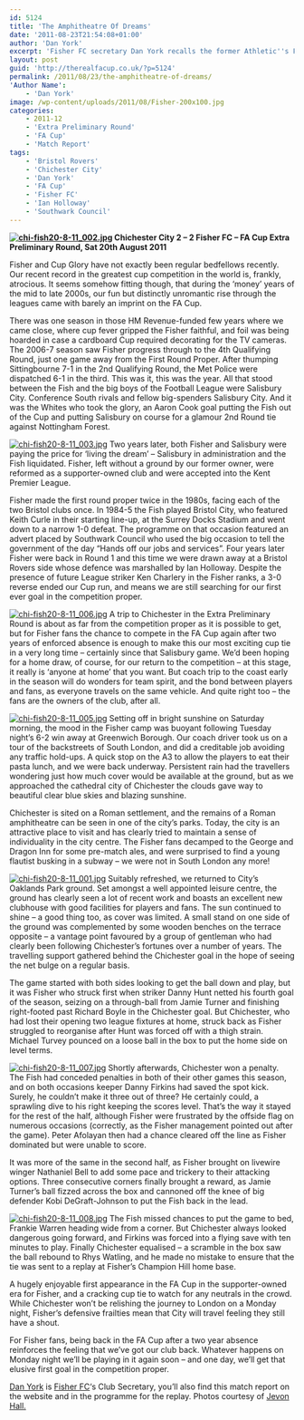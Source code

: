 ```yaml
---
id: 5124
title: 'The Amphitheatre Of Dreams'
date: '2011-08-23T21:54:08+01:00'
author: 'Dan York'
excerpt: 'Fisher FC secretary Dan York recalls the former Athletic''s FA Cup journeys and looks forward to a re-invigoration of the dream in historic Chichester.'
layout: post
guid: 'http://therealfacup.co.uk/?p=5124'
permalink: /2011/08/23/the-amphitheatre-of-dreams/
'Author Name':
    - 'Dan York'
image: /wp-content/uploads/2011/08/Fisher-200x100.jpg
categories:
    - 2011-12
    - 'Extra Preliminary Round'
    - 'FA Cup'
    - 'Match Report'
tags:
    - 'Bristol Rovers'
    - 'Chichester City'
    - 'Dan York'
    - 'FA Cup'
    - 'Fisher FC'
    - 'Ian Holloway'
    - 'Southwark Council'
---
```


**[![chi-fish20-8-11_002.jpg](http://lh6.ggpht.com/-Oz2r9_7PfBo/TlQQut-vM6I/AAAAAAAAARs/CwgZiNVCX8E/h320/chi-fish20-8-11_002.jpg)](http://lh6.ggpht.com/-Oz2r9_7PfBo/TlQQut-vM6I/AAAAAAAAARs/CwgZiNVCX8E/w800/chi-fish20-8-11_002.jpg) Chichester City 2 – 2 Fisher FC – FA Cup Extra Preliminary Round, Sat 20th August 2011**

Fisher and Cup Glory have not exactly been regular bedfellows recently. Our recent record in the greatest cup competition in the world is, frankly, atrocious. It seems somehow fitting though, that during the ‘money’ years of the mid to late 2000s, our fun but distinctly unromantic rise through the leagues came with barely an imprint on the FA Cup.

There was one season in those HM Revenue-funded few years where we came close, where cup fever gripped the Fisher faithful, and foil was being hoarded in case a cardboard Cup required decorating for the TV cameras. The 2006-7 season saw Fisher progress through to the 4th Qualifying Round, just one game away from the First Round Proper. After thumping Sittingbourne 7-1 in the 2nd Qualifying Round, the Met Police were dispatched 6-1 in the third. This was it, this was the year. All that stood between the Fish and the big boys of the Football League were Salisbury City. Conference South rivals and fellow big-spenders Salisbury City. And it was the Whites who took the glory, an Aaron Cook goal putting the Fish out of the Cup and putting Salisbury on course for a glamour 2nd Round tie against Nottingham Forest.

[![chi-fish20-8-11_003.jpg](http://lh5.ggpht.com/-1CkHyX6HIGA/TlQQuxXZeNI/AAAAAAAAARw/EDCJLHtZdCA/h320/chi-fish20-8-11_003.jpg)](http://lh5.ggpht.com/-1CkHyX6HIGA/TlQQuxXZeNI/AAAAAAAAARw/EDCJLHtZdCA/w800/chi-fish20-8-11_003.jpg) Two years later, both Fisher and Salisbury were paying the price for ‘living the dream’ – Salisbury in administration and the Fish liquidated. Fisher, left without a ground by our former owner, were reformed as a supporter-owned club and were accepted into the Kent Premier League.

Fisher made the first round proper twice in the 1980s, facing each of the two Bristol clubs once. In 1984-5 the Fish played Bristol City, who featured Keith Curle in their starting line-up, at the Surrey Docks Stadium and went down to a narrow 1-0 defeat. The programme on that occasion featured an advert placed by Southwark Council who used the big occasion to tell the government of the day “Hands off our jobs and services”. Four years later Fisher were back in Round 1 and this time we were drawn away at a Bristol Rovers side whose defence was marshalled by Ian Holloway. Despite the presence of future League striker Ken Charlery in the Fisher ranks, a 3-0 reverse ended our Cup run, and means we are still searching for our first ever goal in the competition proper.

[![chi-fish20-8-11_006.jpg](http://lh4.ggpht.com/-e0D2vfquxcw/TlQQxDavtYI/AAAAAAAAASE/J8vh1-m2N8E/h320/chi-fish20-8-11_006.jpg)](http://lh4.ggpht.com/-e0D2vfquxcw/TlQQxDavtYI/AAAAAAAAASE/J8vh1-m2N8E/w800/chi-fish20-8-11_006.jpg) A trip to Chichester in the Extra Preliminary Round is about as far from the competition proper as it is possible to get, but for Fisher fans the chance to compete in the FA Cup again after two years of enforced absence is enough to make this our most exciting cup tie in a very long time – certainly since that Salisbury game. We’d been hoping for a home draw, of course, for our return to the competition – at this stage, it really is ‘anyone at home’ that you want. But coach trip to the coast early in the season will do wonders for team spirit, and the bond between players and fans, as everyone travels on the same vehicle. And quite right too – the fans are the owners of the club, after all.

[![chi-fish20-8-11_005.jpg](http://lh3.ggpht.com/-BEl_ohZcYfI/TlQQwiyQtMI/AAAAAAAAAR8/NXm0RFGnt6w/h320/chi-fish20-8-11_005.jpg)](http://lh3.ggpht.com/-BEl_ohZcYfI/TlQQwiyQtMI/AAAAAAAAAR8/NXm0RFGnt6w/w800/chi-fish20-8-11_005.jpg) Setting off in bright sunshine on Saturday morning, the mood in the Fisher camp was buoyant following Tuesday night’s 6-2 win away at Greenwich Borough. Our coach driver took us on a tour of the backstreets of South London, and did a creditable job avoiding any traffic hold-ups. A quick stop on the A3 to allow the players to eat their pasta lunch, and we were back underway. Persistent rain had the travellers wondering just how much cover would be available at the ground, but as we approached the cathedral city of Chichester the clouds gave way to beautiful clear blue skies and blazing sunshine.

Chichester is sited on a Roman settlement, and the remains of a Roman amphitheatre can be seen in one of the city’s parks. Today, the city is an attractive place to visit and has clearly tried to maintain a sense of individuality in the city centre. The Fisher fans decamped to the George and Dragon Inn for some pre-match ales, and were surprised to find a young flautist busking in a subway – we were not in South London any more!

[![chi-fish20-8-11_001.jpg](http://lh4.ggpht.com/-NIs4cUrYqCo/TlQQvPHXgoI/AAAAAAAAAR0/t_LOEoHMWlo/h320/chi-fish20-8-11_001.jpg)](http://lh4.ggpht.com/-NIs4cUrYqCo/TlQQvPHXgoI/AAAAAAAAAR0/t_LOEoHMWlo/w800/chi-fish20-8-11_001.jpg) Suitably refreshed, we returned to City’s Oaklands Park ground. Set amongst a well appointed leisure centre, the ground has clearly seen a lot of recent work and boasts an excellent new clubhouse with good facilities for players and fans. The sun continued to shine – a good thing too, as cover was limited. A small stand on one side of the ground was complemented by some wooden benches on the terrace opposite – a vantage point favoured by a group of gentleman who had clearly been following Chichester’s fortunes over a number of years. The travelling support gathered behind the Chichester goal in the hope of seeing the net bulge on a regular basis.

The game started with both sides looking to get the ball down and play, but it was Fisher who struck first when striker Danny Hunt netted his fourth goal of the season, seizing on a through-ball from Jamie Turner and finishing right-footed past Richard Boyle in the Chichester goal. But Chichester, who had lost their opening two league fixtures at home, struck back as Fisher struggled to reorganise after Hunt was forced off with a thigh strain. Michael Turvey pounced on a loose ball in the box to put the home side on level terms.

[![chi-fish20-8-11_007.jpg](http://lh4.ggpht.com/-vG-B-GecI0c/TlQQwpfNK9I/AAAAAAAAASA/lfBBLAIHFz8/h320/chi-fish20-8-11_007.jpg)](http://lh4.ggpht.com/-vG-B-GecI0c/TlQQwpfNK9I/AAAAAAAAASA/lfBBLAIHFz8/w800/chi-fish20-8-11_007.jpg) Shortly afterwards, Chichester won a penalty. The Fish had conceded penalties in both of their other games this season, and on both occasions keeper Danny Firkins had saved the spot kick. Surely, he couldn’t make it three out of three? He certainly could, a sprawling dive to his right keeping the scores level. That’s the way it stayed for the rest of the half, although Fisher were frustrated by the offside flag on numerous occasions (correctly, as the Fisher management pointed out after the game). Peter Afolayan then had a chance cleared off the line as Fisher dominated but were unable to score.

It was more of the same in the second half, as Fisher brought on livewire winger Nathaniel Bell to add some pace and trickery to their attacking options. Three consecutive corners finally brought a reward, as Jamie Turner’s ball fizzed across the box and cannoned off the knee of big defender Kobi DeGraft-Johnson to put the Fish back in the lead.

[![chi-fish20-8-11_008.jpg](http://lh5.ggpht.com/-GNelB1NP-us/TlQQxCtcUoI/AAAAAAAAASI/AymlrB5nPgw/h320/chi-fish20-8-11_008.jpg)](http://lh5.ggpht.com/-GNelB1NP-us/TlQQxCtcUoI/AAAAAAAAASI/AymlrB5nPgw/w800/chi-fish20-8-11_008.jpg) The Fish missed chances to put the game to bed, Frankie Warren heading wide from a corner. But Chichester always looked dangerous going forward, and Firkins was forced into a flying save with ten minutes to play. Finally Chichester equalised – a scramble in the box saw the ball rebound to Rhys Watling, and he made no mistake to ensure that the tie was sent to a replay at Fisher’s Champion Hill home base.

A hugely enjoyable first appearance in the FA Cup in the supporter-owned era for Fisher, and a cracking cup tie to watch for any neutrals in the crowd. While Chichester won’t be relishing the journey to London on a Monday night, Fisher’s defensive frailties mean that City will travel feeling they still have a shout.

For Fisher fans, being back in the FA Cup after a two year absence reinforces the feeling that we’ve got our club back. Whatever happens on Monday night we’ll be playing in it again soon – and one day, we’ll get that elusive first goal in the competition proper.

[Dan York](http://twitter.com/#!/DanFisherFC) is [Fisher FC](http://fisherfc.co.uk/)‘s Club Secretary, you’ll also find this match report on the website and in the programme for the replay. Photos courtesy of [Jevon Hall.](http://twitter.com/#!/jevron)